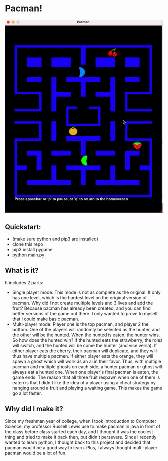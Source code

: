 # Pacman!
![](pacman.gif)

## Quickstart:
- (make sure python and pip3 are installed)
- clone this repo
- pip3 install pygame
- python main.py

## What is it?
It includes 2 parts:
* Single player mode: 
  This mode is not as complete as the original. It only has one level, which is the hardest
  level on the original version of pacman. Why did I not create multiple levels and 3 lives and add the fruit? Because pacman has already been created, and you can find better versions of the game out there. I only wanted to prove to myself that I could make basic pacman.
* Multi-player mode: 
  Player one is the top pacman, and player 2 the bottom. One of the players will randomly be         selected as the hunter, and the other will be the hunted. When the hunted is eaten, the hunter wins. So how does the hunted win? If the hunted eats the strawberry, the roles will switch, and the hunted will be come the hunter (and vice versa). If either player eats the cherry, their pacman will duplicate, and they will thus have multiple pacmen. If either player eats the orange, they will spawn a ghost which will work as an ai in their favor. Thus, with multiple pacman and multiple ghosts on each side, a hunter pacman or ghost will always eat a hunted one. When one player's final pacman is eaten, the game ends. The reason that all three fruit respawn when one of them is eaten is that I didn't like the idea of a player using a cheat strategy by hanging around a fruit and playing a waiting game. This makes the game go a lot faster. 


## Why did I make it?
Since my freshman year of college, when I took Introduction to Computer Science, my professor Russell Lewis use to make pacman in java in front of the class before class started each day, and I thought it was the coolest thing and tried to make it back then, but didn't persevere. Since I recently wanted to learn python, I thought back to this project and decided that pacman would be a good way to learn. Plus, I always thought multi-player pacman would be a lot of fun. 
